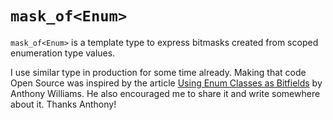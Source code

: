 # `mask_of<Enum>`

`mask_of<Enum>` is a template type to express bitmasks created from scoped enumeration type values.

I use similar type in production for some time already. Making that code Open Source was inspired by the
article
[Using Enum Classes as Bitfields](https://www.justsoftwaresolutions.co.uk/cplusplus/using-enum-classes-as-bitfields.html)
by Anthony Williams. He also encouraged me to share it and write somewhere about it. Thanks Anthony!

